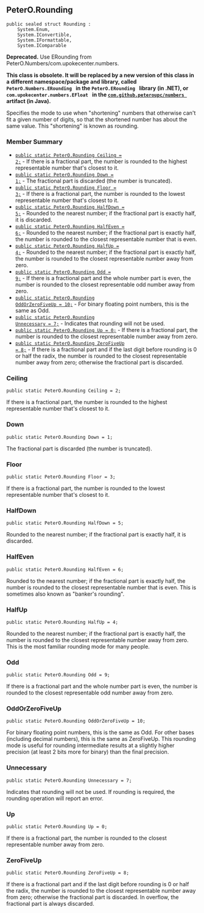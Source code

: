 ## PeterO.Rounding

    public sealed struct Rounding :
        System.Enum,
        System.IConvertible,
        System.IFormattable,
        System.IComparable

<b>Deprecated.</b> Use ERounding from PeterO.Numbers/com.upokecenter.numbers.

 <b>This class is obsolete. It will be replaced by a new version of this class in a different namespace/package and library, called  `PeterO.Numbers.ERounding
            `  in the  `PeterO.ERounding
            `  library (in .NET), or  `com.upokecenter.numbers.EFloat
            `  in the <a href="https://github.com/peteroupc/numbers-java">  `com.github.peteroupc/numbers
            `  </a> artifact (in Java). </b>

 Specifies the mode to use when "shortening" numbers that otherwise can't fit a given number of digits, so that the shortened number has about the same value. This "shortening" is known as rounding.

### Member Summary
* <code>[public static PeterO.Rounding Ceiling = 2;](#Ceiling)</code> - If there is a fractional part, the number is rounded to the highest representable number that's closest to it.
* <code>[public static PeterO.Rounding Down = 1;](#Down)</code> - The fractional part is discarded (the number is truncated).
* <code>[public static PeterO.Rounding Floor = 3;](#Floor)</code> - If there is a fractional part, the number is rounded to the lowest representable number that's closest to it.
* <code>[public static PeterO.Rounding HalfDown = 5;](#HalfDown)</code> - Rounded to the nearest number; if the fractional part is exactly half, it is discarded.
* <code>[public static PeterO.Rounding HalfEven = 6;](#HalfEven)</code> - Rounded to the nearest number; if the fractional part is exactly half, the number is rounded to the closest representable number that is even.
* <code>[public static PeterO.Rounding HalfUp = 4;](#HalfUp)</code> - Rounded to the nearest number; if the fractional part is exactly half, the number is rounded to the closest representable number away from zero.
* <code>[public static PeterO.Rounding Odd = 9;](#Odd)</code> - If there is a fractional part and the whole number part is even, the number is rounded to the closest representable odd number away from zero.
* <code>[public static PeterO.Rounding OddOrZeroFiveUp = 10;](#OddOrZeroFiveUp)</code> - For binary floating point numbers, this is the same as Odd.
* <code>[public static PeterO.Rounding Unnecessary = 7;](#Unnecessary)</code> - Indicates that rounding will not be used.
* <code>[public static PeterO.Rounding Up = 0;](#Up)</code> - If there is a fractional part, the number is rounded to the closest representable number away from zero.
* <code>[public static PeterO.Rounding ZeroFiveUp = 8;](#ZeroFiveUp)</code> - If there is a fractional part and if the last digit before rounding is 0 or half the radix, the number is rounded to the closest representable number away from zero; otherwise the fractional part is discarded.

<a id="Ceiling"></a>
### Ceiling

    public static PeterO.Rounding Ceiling = 2;

 If there is a fractional part, the number is rounded to the highest representable number that's closest to it.

  <a id="Down"></a>
### Down

    public static PeterO.Rounding Down = 1;

 The fractional part is discarded (the number is truncated).

  <a id="Floor"></a>
### Floor

    public static PeterO.Rounding Floor = 3;

 If there is a fractional part, the number is rounded to the lowest representable number that's closest to it.

  <a id="HalfDown"></a>
### HalfDown

    public static PeterO.Rounding HalfDown = 5;

 Rounded to the nearest number; if the fractional part is exactly half, it is discarded.

  <a id="HalfEven"></a>
### HalfEven

    public static PeterO.Rounding HalfEven = 6;

 Rounded to the nearest number; if the fractional part is exactly half, the number is rounded to the closest representable number that is even. This is sometimes also known as "banker's rounding".

  <a id="HalfUp"></a>
### HalfUp

    public static PeterO.Rounding HalfUp = 4;

 Rounded to the nearest number; if the fractional part is exactly half, the number is rounded to the closest representable number away from zero. This is the most familiar rounding mode for many people.

  <a id="Odd"></a>
### Odd

    public static PeterO.Rounding Odd = 9;

 If there is a fractional part and the whole number part is even, the number is rounded to the closest representable odd number away from zero.

  <a id="OddOrZeroFiveUp"></a>
### OddOrZeroFiveUp

    public static PeterO.Rounding OddOrZeroFiveUp = 10;

 For binary floating point numbers, this is the same as Odd. For other bases (including decimal numbers), this is the same as ZeroFiveUp. This rounding mode is useful for rounding intermediate results at a slightly higher precision (at least 2 bits more for binary) than the final precision.

  <a id="Unnecessary"></a>
### Unnecessary

    public static PeterO.Rounding Unnecessary = 7;

 Indicates that rounding will not be used. If rounding is required, the rounding operation will report an error.

  <a id="Up"></a>
### Up

    public static PeterO.Rounding Up = 0;

 If there is a fractional part, the number is rounded to the closest representable number away from zero.

  <a id="ZeroFiveUp"></a>
### ZeroFiveUp

    public static PeterO.Rounding ZeroFiveUp = 8;

 If there is a fractional part and if the last digit before rounding is 0 or half the radix, the number is rounded to the closest representable number away from zero; otherwise the fractional part is discarded. In overflow, the fractional part is always discarded.
